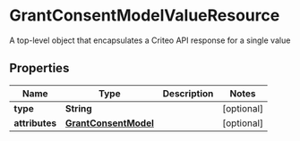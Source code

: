 

# GrantConsentModelValueResource

A top-level object that encapsulates a Criteo API response for a single value

## Properties

| Name | Type | Description | Notes |
|------------ | ------------- | ------------- | -------------|
|**type** | **String** |  |  [optional] |
|**attributes** | [**GrantConsentModel**](GrantConsentModel.md) |  |  [optional] |



